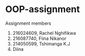 # OOP-assignment

Assignment members 
1. 216024609, Rachel Nghifikwa
2. 216087740, Fiina Nikanor
3. 214050599, Tshimanga K.J
4. Diina


